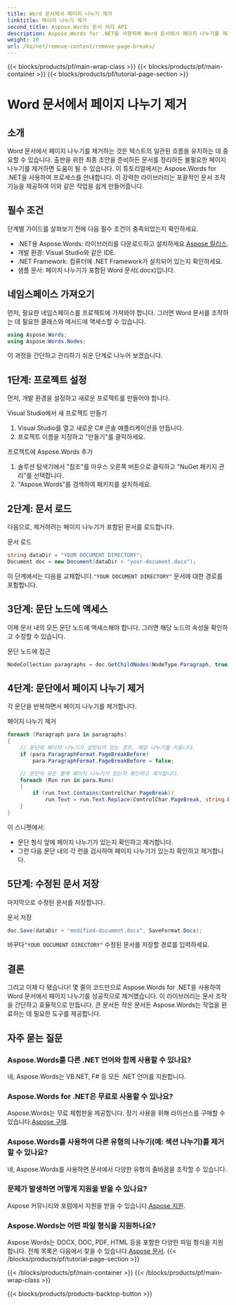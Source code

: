 ```yaml
---
title: Word 문서에서 페이지 나누기 제거
linktitle: 페이지 나누기 제거
second_title: Aspose.Words 문서 처리 API
description: Aspose.Words for .NET을 사용하여 Word 문서에서 페이지 나누기를 제거하는 방법을 단계별 가이드로 알아보세요. 문서 조작 기술을 향상시키세요.
weight: 10
url: /ko/net/remove-content/remove-page-breaks/
---
```


{{< blocks/products/pf/main-wrap-class >}}
{{< blocks/products/pf/main-container >}}
{{< blocks/products/pf/tutorial-page-section >}}

# Word 문서에서 페이지 나누기 제거

## 소개

Word 문서에서 페이지 나누기를 제거하는 것은 텍스트의 일관된 흐름을 유지하는 데 중요할 수 있습니다. 출판을 위한 최종 초안을 준비하든 문서를 정리하든 불필요한 페이지 나누기를 제거하면 도움이 될 수 있습니다. 이 튜토리얼에서는 Aspose.Words for .NET을 사용하여 프로세스를 안내합니다. 이 강력한 라이브러리는 포괄적인 문서 조작 기능을 제공하여 이와 같은 작업을 쉽게 만들어줍니다.

## 필수 조건

단계별 가이드를 살펴보기 전에 다음 필수 조건이 충족되었는지 확인하세요.

-  .NET용 Aspose.Words: 라이브러리를 다운로드하고 설치하세요.[Aspose 릴리스](https://releases.aspose.com/words/net/).
- 개발 환경: Visual Studio와 같은 IDE.
- .NET Framework: 컴퓨터에 .NET Framework가 설치되어 있는지 확인하세요.
- 샘플 문서: 페이지 나누기가 포함된 Word 문서(.docx)입니다.

## 네임스페이스 가져오기

먼저, 필요한 네임스페이스를 프로젝트에 가져와야 합니다. 그러면 Word 문서를 조작하는 데 필요한 클래스와 메서드에 액세스할 수 있습니다.

```csharp
using Aspose.Words;
using Aspose.Words.Nodes;
```

이 과정을 간단하고 관리하기 쉬운 단계로 나누어 보겠습니다.

## 1단계: 프로젝트 설정

먼저, 개발 환경을 설정하고 새로운 프로젝트를 만들어야 합니다.

Visual Studio에서 새 프로젝트 만들기
1. Visual Studio를 열고 새로운 C# 콘솔 애플리케이션을 만듭니다.
2. 프로젝트 이름을 지정하고 "만들기"를 클릭하세요.

프로젝트에 Aspose.Words 추가
1. 솔루션 탐색기에서 "참조"를 마우스 오른쪽 버튼으로 클릭하고 "NuGet 패키지 관리"를 선택합니다.
2. "Aspose.Words"를 검색하여 패키지를 설치하세요.

## 2단계: 문서 로드

다음으로, 제거하려는 페이지 나누기가 포함된 문서를 로드합니다.

문서 로드
```csharp
string dataDir = "YOUR DOCUMENT DIRECTORY"; 
Document doc = new Document(dataDir + "your-document.docx");
```
 이 단계에서는 다음을 교체합니다.`"YOUR DOCUMENT DIRECTORY"` 문서에 대한 경로를 포함합니다.

## 3단계: 문단 노드에 액세스

이제 문서 내의 모든 문단 노드에 액세스해야 합니다. 그러면 해당 노드의 속성을 확인하고 수정할 수 있습니다.

문단 노드에 접근
```csharp
NodeCollection paragraphs = doc.GetChildNodes(NodeType.Paragraph, true);
```

## 4단계: 문단에서 페이지 나누기 제거

각 문단을 반복하면서 페이지 나누기를 제거합니다.

페이지 나누기 제거
```csharp
foreach (Paragraph para in paragraphs)
{
    // 문단에 페이지 나누기가 설정되어 있는 경우, 해당 나누기를 지웁니다.
    if (para.ParagraphFormat.PageBreakBefore)
        para.ParagraphFormat.PageBreakBefore = false;

    // 문단의 모든 줄에 페이지 나누기가 있는지 확인하고 제거합니다.
    foreach (Run run in para.Runs)
    {
        if (run.Text.Contains(ControlChar.PageBreak))
            run.Text = run.Text.Replace(ControlChar.PageBreak, string.Empty);
    }
}
```
이 스니펫에서:
- 문단 형식 앞에 페이지 나누기가 있는지 확인하고 제거합니다.
- 그런 다음 문단 내의 각 런을 검사하여 페이지 나누기가 있는지 확인하고 제거합니다.

## 5단계: 수정된 문서 저장

마지막으로 수정된 문서를 저장합니다.

문서 저장
```csharp
doc.Save(dataDir + "modified-document.docx", SaveFormat.Docx);
```
 바꾸다`"YOUR DOCUMENT DIRECTORY"` 수정된 문서를 저장할 경로를 입력하세요.

## 결론

그리고 이제 다 됐습니다! 몇 줄의 코드만으로 Aspose.Words for .NET을 사용하여 Word 문서에서 페이지 나누기를 성공적으로 제거했습니다. 이 라이브러리는 문서 조작을 간단하고 효율적으로 만듭니다. 큰 문서든 작은 문서든 Aspose.Words는 작업을 완료하는 데 필요한 도구를 제공합니다.

## 자주 묻는 질문

### Aspose.Words를 다른 .NET 언어와 함께 사용할 수 있나요?
네, Aspose.Words는 VB.NET, F# 등 모든 .NET 언어를 지원합니다.

### Aspose.Words for .NET은 무료로 사용할 수 있나요?
 Aspose.Words는 무료 체험판을 제공합니다. 장기 사용을 위해 라이선스를 구매할 수 있습니다.[Aspose 구매](https://purchase.aspose.com/buy).

### Aspose.Words를 사용하여 다른 유형의 나누기(예: 섹션 나누기)를 제거할 수 있나요?
네, Aspose.Words를 사용하면 문서에서 다양한 유형의 줄바꿈을 조작할 수 있습니다.

### 문제가 발생하면 어떻게 지원을 받을 수 있나요?
 Aspose 커뮤니티와 포럼에서 지원을 받을 수 있습니다.[Aspose 지원](https://forum.aspose.com/c/words/8).

### Aspose.Words는 어떤 파일 형식을 지원하나요?
Aspose.Words는 DOCX, DOC, PDF, HTML 등을 포함한 다양한 파일 형식을 지원합니다. 전체 목록은 다음에서 찾을 수 있습니다.[Aspose 문서](https://reference.aspose.com/words/net/).
{{< /blocks/products/pf/tutorial-page-section >}}

{{< /blocks/products/pf/main-container >}}
{{< /blocks/products/pf/main-wrap-class >}}

{{< blocks/products/products-backtop-button >}}
